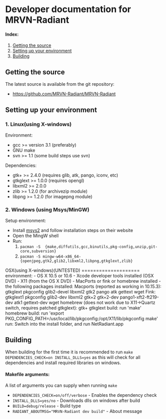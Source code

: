 # Developer documentation for MRVN-Radiant

#### Index:
1. [Getting the source](#getting-the-source)
2. [Setting up your environment](#setting-up-your-environment)
3. [Building](#building)

## Getting the source
The latest source is available from the git repository:
  - https://github.com/MRVN-Radiant/MRVN-Radiant

## Setting up your environment

### 1. Linux(using X-windows)
Environment:
- gcc >= version 3.1 (preferably)
- GNU make
- svn >= 1.1 (some build steps use svn)

Dependencies:
- gtk+ >= 2.4.0 (requires glib, atk, pango, iconv, etc)
- gtkglext >= 1.0.0 (requires opengl)
- libxml2 >= 2.0.0
- zlib >= 1.2.0 (for archivezip module)
- libpng >= 1.2.0 (for imagepng module)

### 2. Windows (using Msys/MinGW)

Setup environment:
- Install [msys2](https://www.msys2.org/) and follow installation steps on their website
- Open the MingW shell
- Run:
  1. `pacman -S  {make,diffutils,gcc,binutils,pkg-config,unzip,git-core,subversion}`
  2. `pacman -S mingw-w64-x86_64-{openjpeg,gtk2,glib2,libxml2,libpng,gtkglext,zlib}`

<!-->
OSX(using X-windows)(UNTESTED)
====================

environment:
- OS X 10.5 or 10.6
- Xcode developer tools installed (OSX DVD)
- X11 (from the OS X DVD)
- MacPorts or fink or homebrew installed
- the following packages installed:
Macports (reported as working in 10.15.3):
  gtkglext pkgconfig glib2-devel libxml2 gtk2 pango atk gettext wget
Fink:
  gtkglext1 pkgconfig glib2-dev libxml2 gtk+2 gtk+2-dev pango1-xft2-ft219-dev atk1 gettext-dev wget
homebrew (does not work due to X11->Quartz switch, requires patched gtkglext):
  gtk+ gtkglext

build:
run 'make'

homebrew build:
run 'export PKG_CONFIG_PATH=/usr/local/lib/pkgconfig:/opt/X11/lib/pkgconfig
make'

run:
Switch into the install folder, and run NetRadiant.app
<!-->

## Building
When building for the first time it is recommended to run `make DEPENDENCIES_CHECK=on INSTALL_DLLS=yes` as this will check for all dependencies and install required libraries on windows.

#### Makefile arguments:
A list of arguments you can supply when running `make`
- `DEPENDENCIES_CHECK=on/off/verbose` - Enables the dependency check
- `INSTALL_DLLS=yes/no` - Downloads dlls on windows after build
- `BUILD=debug/release` - Build type
- `RADIANT_ABOUTMSG="MRVN-Radiant dev build"` - About message